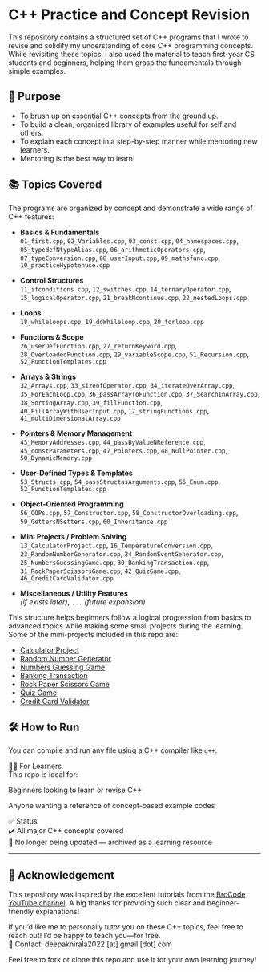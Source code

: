 # C++ Practice and Concept Revision

This repository contains a structured set of C++ programs that I wrote to revise and solidify my understanding of core C++ programming concepts. While revisiting these topics, I also used the material to teach first-year CS students and beginners, helping them grasp the fundamentals through simple examples.

## 📌 Purpose

- To brush up on essential C++ concepts from the ground up.
- To build a clean, organized library of examples useful for self and others.
- To explain each concept in a step-by-step manner while mentoring new learners.
- Mentoring is the best way to learn!

## 📚 Topics Covered

The programs are organized by concept and demonstrate a wide range of C++ features:

- **Basics & Fundamentals**  
  `01_first.cpp`, `02_Variables.cpp`, `03_const.cpp`, `04_namespaces.cpp`, `05_typedefNtypeAlias.cpp`, `06_arithmeticOperators.cpp`, `07_typeConversion.cpp`, `08_userInput.cpp`, `09_mathsfunc.cpp`, `10_practiceHypotenuse.cpp`

- **Control Structures**  
  `11_ifconditions.cpp`, `12_switches.cpp`, `14_ternaryOperator.cpp`, `15_logicalOperator.cpp`, `21_breakNcontinue.cpp`, `22_nestedLoops.cpp`

- **Loops**  
  `18_whileloops.cpp`, `19_doWhileloop.cpp`, `20_forloop.cpp`

- **Functions & Scope**  
  `26_userDefFunction.cpp`, `27_returnKeyword.cpp`, `28_OverloadedFunction.cpp`, `29_variableScope.cpp`, `51_Recursion.cpp`, `52_FunctionTemplates.cpp`

- **Arrays & Strings**  
  `32_Arrays.cpp`, `33_sizeofOperator.cpp`, `34_iterateOverArray.cpp`, `35_ForEachLoop.cpp`, `36_passArrayToFunction.cpp`, `37_SearchInArray.cpp`, `38_SortingArray.cpp`, `39_fillFunction.cpp`, `40_FillArrayWithUserInput.cpp`, `17_stringFunctions.cpp`, `41_multiDimensionalArray.cpp`

- **Pointers & Memory Management**  
  `43_MemoryAddresses.cpp`, `44_passByValueNReference.cpp`, `45_constParameters.cpp`, `47_Pointers.cpp`, `48_NullPointer.cpp`, `50_DynamicMemory.cpp`

- **User-Defined Types & Templates**  
  `53_Structs.cpp`, `54_passStructasArguments.cpp`, `55_Enum.cpp`, `52_FunctionTemplates.cpp`

- **Object-Oriented Programming**  
  `56_OOPs.cpp`, `57_Constructor.cpp`, `58_ConstructorOverloading.cpp`, `59_GettersNSetters.cpp`, `60_Inheritance.cpp`

- **Mini Projects / Problem Solving**  
  `13_CalculatorProject.cpp`, `16_TemperatureConversion.cpp`, `23_RandomNumberGenerator.cpp`, `24_RandomEventGenerator.cpp`, `25_NumbersGuessingGame.cpp`, `30_BankingTransaction.cpp`, `31_RockPaperScissorsGame.cpp`, `42_QuizGame.cpp`, `46_CreditCardValidator.cpp`

- **Miscellaneous / Utility Features**  
   *(if exists later)*, `...` *(future expansion)*


This structure helps beginners follow a logical progression from basics to advanced topics while making some small projects during the learning.  
Some of the mini-projects included in this repo are:

- [Calculator Project](13_CalculatorProject.cpp)
- [Random Number Generator](23_RandomNumberGenerator.cpp)
- [Numbers Guessing Game](25_NumbersGuessingGame.cpp)
- [Banking Transaction](30_BankingTransaction.cpp)
- [Rock Paper Scissors Game](31_RockPaperScissorsGame.cpp)
- [Quiz Game](42_QuizGame.cpp)
- [Credit Card Validator](46_CreditCardValidator.cpp)

## 🛠️ How to Run

You can compile and run any file using a C++ compiler like `g++`.

👨‍🏫 For Learners  
This repo is ideal for:

Beginners looking to learn or revise C++

Anyone wanting a reference of concept-based example codes

✅ Status  
✔️ All major C++ concepts covered  
📝 No longer being updated — archived as a learning resource    

---

## 🙏 Acknowledgement

This repository was inspired by the excellent tutorials from the [BroCode YouTube channel](https://www.youtube.com/c/BroCodez). A big thanks for providing such clear and beginner-friendly explanations!

If you’d like me to personally tutor you on these C++ topics, feel free to reach out! I’d be happy to teach you—for free.  
📩 Contact: deepaknirala2022 [at] gmail [dot] com

Feel free to fork or clone this repo and use it for your own learning journey!